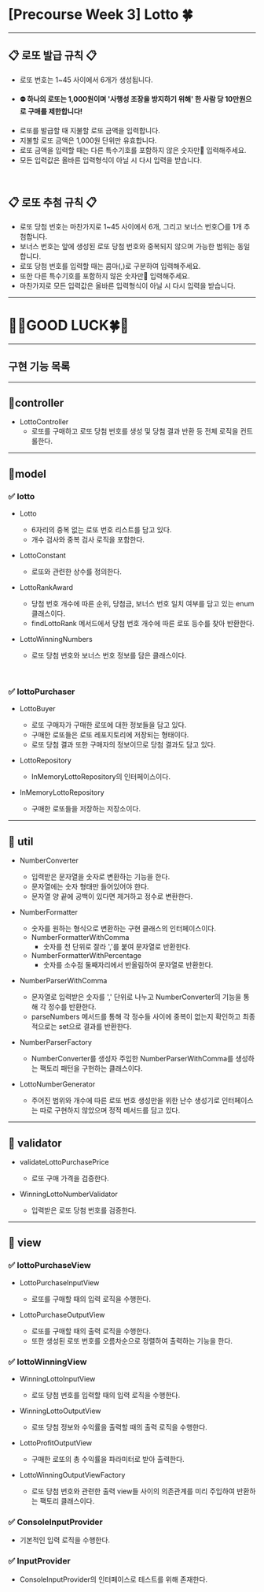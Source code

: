 # [Precourse Week 3] Lotto 🍀
---

## 📋 로또 발급 규칙 📋
- 로또 번호는 1~45 사이에서 6개가 생성됩니다.
- #### ⛔️ 하나의 로또는 1,000원이며 '사행성 조장을 방지하기 위해' 한 사람 당 **10만원**으로 구매를 제한합니다!
- 로또를 발급할 때 지불할 로또 금액을 입력합니다.
- 지불할 로또 금액은 1,000원 단위만 유효합니다.
- 로또 금액을 입력할 때는 다른 특수기호를 포함하지 않은 숫자만🔢 입력해주세요.
- 모든 입력값은 올바른 입력형식이 아닐 시 다시 입력을 받습니다.

<br>

## 📋 로또 추첨 규칙 📋
- 로또 당첨 번호는 마찬가지로 1~45 사이에서 6개, 그리고 보너스 번호〇를 1개 추첨합니다.
- 보너스 번호는 앞에 생성된 로또 당첨 번호와 중복되지 않으며 가능한 범위는 동일합니다.
- 로또 당첨 번호를 입력할 때는 콤마(,)로 구분하여 입력해주세요.
- 또한 다른 특수기호를 포함하지 않은 숫자만🔢 입력해주세요.
- 마찬가지로 모든 입력값은 올바른 입력형식이 아닐 시 다시 입력을 받습니다.


---

# 🎱🍀GOOD LUCK🍀🎱

---

##  구현 기능 목록

---
## 🎱controller
- LottoController
  - 로또를 구매하고 로또 당첨 번호를 생성 및 당첨 결과 반환 등 전체 로직을 컨트롤한다.

---
## 🎱model
### ✅ lotto
- Lotto
  - 6자리의 중복 없는 로또 번호 리스트를 담고 있다.
  - 개수 검사와 중복 검사 로직을 포함한다.

- LottoConstant
  - 로또와 관련한 상수를 정의한다.

- LottoRankAward
  - 당첨 번호 개수에 따른 순위, 당첨금, 보너스 번호 일치 여부를 담고 있는 enum 클래스이다.
  - findLottoRank 메서드에서 당첨 번호 개수에 따른 로또 등수를 찾아 반환한다.

- LottoWinningNumbers
  - 로또 당첨 번호와 보너스 번호 정보를 담은 클래스이다.

<br>

### ✅ lottoPurchaser
- LottoBuyer
  - 로또 구매자가 구매한 로또에 대한 정보들을 담고 있다.
  - 구매한 로또들은 로또 레포지토리에 저장되는 형태이다.
  - 로또 당첨 결과 또한 구매자의 정보이므로 당첨 결과도 담고 있다.

- LottoRepository
  - InMemoryLottoRepository의 인터페이스이다.

- InMemoryLottoRepository
  - 구매한 로또들을 저장하는 저장소이다.

---
## 🎱 util
- NumberConverter
  - 입력받은 문자열을 숫자로 변환하는 기능을 한다.
  - 문자열에는 숫자 형태만 들어있어야 한다.
  - 문자열 양 끝에 공백이 있다면 제거하고 정수로 변환한다.

- NumberFormatter
  - 숫자를 원하는 형식으로 변환하는 구현 클래스의 인터페이스이다.
  - NumberFormatterWithComma
    - 숫자를 천 단위로 잘라 ','를 붙여 문자열로 반환한다.
  - NumberFormatterWithPercentage
    - 숫자를 소수점 둘째자리에서 반올림하여 문자열로 반환한다.

- NumberParserWithComma
  - 문자열로 입력받은 숫자를 ',' 단위로 나누고 NumberConverter의 기능을 통해 각 정수를 반환한다.
  - parseNumbers 메서드를 통해 각 정수들 사이에 중복이 없는지 확인하고 최종적으로는 set으로 결과를 반환한다.

- NumberParserFactory
  - NumberConverter를 생성자 주입한 NumberParserWithComma를 생성하는 팩토리 패턴을 구현하는 클래스이다.

- LottoNumberGenerator
  - 주어진 범위와 개수에 따른 로또 번호 생성만을 위한 난수 생성기로 인터페이스는 따로 구현하지 않았으며 정적 메서드를 담고 있다.

---
## 🎱 validator
- validateLottoPurchasePrice
  - 로또 구매 가격을 검증한다.

- WinningLottoNumberValidator
  - 입력받은 로또 당첨 번호를 검증한다.

---
## 🎱 view
### ✅ lottoPurchaseView
- LottoPurchaseInputView
  - 로또를 구매할 때의 입력 로직을 수행한다.

- LottoPurchaseOutputView
    - 로또를 구매할 때의 출력 로직을 수행한다.
    - 또한 생성된 로또 번호를 오름차순으로 정렬하여 출력하는 기능을 한다.

### ✅ lottoWinningView
- WinningLottoInputView
  - 로또 당첨 번호를 입력할 때의 입력 로직을 수행한다.

- WinningLottoOutputView
    - 로또 당첨 정보와 수익률을 출력할 때의 출력 로직을 수행한다.

- LottoProfitOutputView
  - 구매한 로또의 총 수익률을 파라미터로 받아 출력한다.

- LottoWinningOutputViewFactory
  - 로또 당첨 번호와 관련한 출력 view들 사이의 의존관계를 미리 주입하여 반환하는 팩토리 클래스이다.


### ✅ ConsoleInputProvider
  - 기본적인 입력 로직을 수행한다.

### ✅ InputProvider
  - ConsoleInputProvider의 인터페이스로 테스트를 위해 존재한다.



